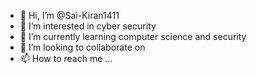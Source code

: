 - 👋 Hi, I’m @Sai-Kiran1411
- 👀 I’m interested in cyber security 
- 🌱 I’m currently learning computer science and security
- 💞️ I’m looking to collaborate on 
- 📫 How to reach me ...

<!---
Sai-Kiran1411/Sai-Kiran1411 is a ✨ special ✨ repository because its `README.md` (this file) appears on your GitHub profile.
You can click the Preview link to take a look at your changes.
--->
